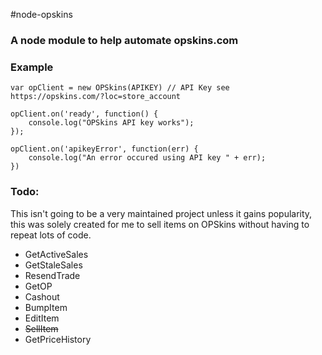 #node-opskins
### A node module to help automate opskins.com

### Example

```
var opClient = new OPSkins(APIKEY) // API Key see https://opskins.com/?loc=store_account

opClient.on('ready', function() {
	console.log("OPSkins API key works");
});

opClient.on('apikeyError', function(err) {
	console.log("An error occured using API key " + err);
})

```

### Todo:

This isn't going to be a very maintained project unless it gains popularity, this was solely created for me to sell items on OPSkins without having to repeat lots of code.

- GetActiveSales
- GetStaleSales
- ResendTrade
- GetOP
- Cashout
- BumpItem
- EditItem
- ~~SellItem~~
- GetPriceHistory